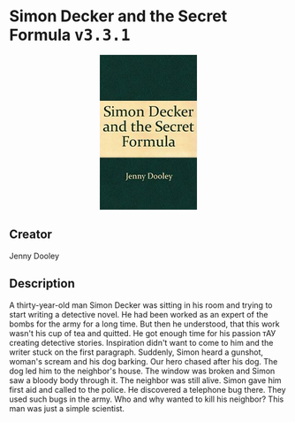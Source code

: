 
# Simon Decker and the Secret Formula <kbd>v3.3.1</kbd>

<center>
  <img src="./cover-1024.jpg"/>
</center>

## Creator
Jenny Dooley

## Description
A thirty-year-old man Simon Decker was sitting in his room and trying to start writing a detective novel. He had been worked as an expert of the bombs for the army for a long time. But then he understood, that this work wasn't his cup of tea and quitted. He got enough time for his passion тАУ creating detective stories. Inspiration didn't want to come to him and the writer stuck on the first paragraph. Suddenly, Simon heard a gunshot, woman's scream and his dog barking. Our hero chased after his dog. The dog led him to the neighbor's house. The window was broken and Simon saw a bloody body through it. The neighbor was still alive. Simon gave him first aid and called to the police. He discovered a telephone bug there. They used such bugs in the army. Who and why wanted to kill his neighbor? This man was just a simple scientist.
